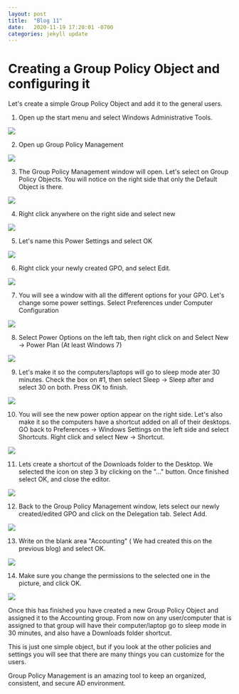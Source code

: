 ```yaml
---
layout: post
title:  "Blog 11"
date:   2020-11-19 17:20:01 -0700
categories: jekyll update
---
```


<h1>Creating a Group Policy Object and configuring it</h1>

Let's create a simple Group Policy Object and add it to the general users.

1) Open up the start menu and select Windows Administrative Tools.

<img src="https://i.imgur.com/POHXRkx.png">

2) Open up Group Policy Management

<img src="https://i.imgur.com/TAbLiLj.png">

3) The Group Policy Management window will open. Let's select on Group Policy Objects. You will notice on the right side that only the Default Object is there.

<img src="https://i.imgur.com/ekjf63X.png">

4) Right click anywhere on the right side and select new

<img src="https://i.imgur.com/sUGWH5w.png">

5) Let's name this Power Settings and select OK

<img src="https://i.imgur.com/RoruwWZ.png">

6) Right click your newly created GPO, and select Edit.

<img src="https://i.imgur.com/y6nLXL9.png">

7) You will see a window with all the different options for your GPO. Let's change some power settings. Select Preferences under Computer Configuration

<img src="https://i.imgur.com/2PpxdvJ.png">

8) Select Power Options on the left tab, then right click on and Select New -> Power Plan (At least Windows 7)

<img src="https://i.imgur.com/JBdrYcV.png">

9) Let's make it so the computers/laptops will go to sleep mode ater 30 minutes. Check the box on #1, then select Sleep -> Sleep after and select 30 on both. Press OK to finish.

<img src="https://i.imgur.com/uTbTx6L.png">

10) You will see the new power option appear on the right side. Let's also make it so the computers have a shortcut added on all of their desktops. GO back to Preferences -> Windows Settings on the left side and select Shortcuts. Right click and select New -> Shortcut.

<img src="https://i.imgur.com/VsAPix5.png">

11) Lets create a shortcut of the Downloads folder to the Desktop. We selected the icon on step 3 by clicking on the "..." button. Once finished select OK, and close the editor.

<img src="https://i.imgur.com/nXJ6GTP.png">

12) Back to the Group Policy Management window, lets select our newly created/edited GPO and click on the Delegation tab. Select Add.

<img src="https://i.imgur.com/iLORJmw.png">

13) Write on the blank area "Accounting" ( We had created this on the previous blog) and select OK.

<img src="https://i.imgur.com/SspZ5Gl.png">

14) Make sure you change the permissions to the selected one in the picture, and click OK.

<img src="https://imgur.com/a/gjAXdIf">


Once this has finished you have created a new Group Policy Object and assigned it to the Accounting group. From now on any user/computer that is assigned to that group will have their computer/laptop go to sleep mode in 30 minutes, and also have a Downloads folder shortcut.

This is just one simple object, but if you look at the other policies and settings you will see that there are many things you can customize for the users.

Group Policy Management is an amazing tool to keep an organized, consistent, and secure AD environment.